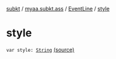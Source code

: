 [subkt](../../index.md) / [myaa.subkt.ass](../index.md) / [EventLine](index.md) / [style](./style.md)

# style

`var style: `[`String`](https://kotlinlang.org/api/latest/jvm/stdlib/kotlin/-string/index.html) [(source)](https://github.com/Myaamori/SubKt/blob/0.1.9/src/main/kotlin/myaa/subkt/ass/parser.kt#L459)